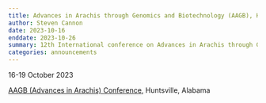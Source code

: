 ```yaml
---
title: Advances in Arachis through Genomics and Biotechnology (AAGB), Huntsville, Alabama
author: Steven Cannon
date: 2023-10-16  
enddate: 2023-10-26
summary: 12th International conference on Advances in Arachis through Genomics and Biotechnology (AAGB), 16-19 October 2023, Huntsville, Alabama
categories: announcements
---
```

16-19 October 2023

[AAGB (Advances in Arachis) Conference](https://www.hudsonalpha.org/aagb/), Huntsville, Alabama
